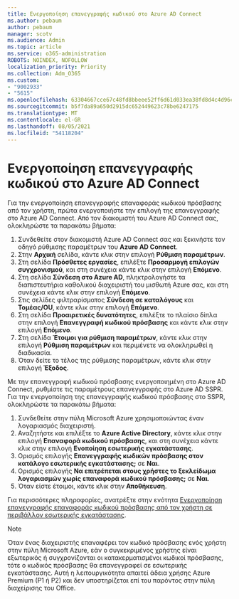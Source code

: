 ```yaml
---
title: Ενεργοποίηση επανεγγραφής κωδικού στο Azure AD Connect
ms.author: pebaum
author: pebaum
manager: scotv
ms.audience: Admin
ms.topic: article
ms.service: o365-administration
ROBOTS: NOINDEX, NOFOLLOW
localization_priority: Priority
ms.collection: Adm_O365
ms.custom:
- "9002933"
- "5615"
ms.openlocfilehash: 63304667cce67c48fd8bbeee52ff6d61d033ea38fd8d4c4d96c240847dab2cab
ms.sourcegitcommit: b5f7da89a650d2915dc652449623c78be6247175
ms.translationtype: MT
ms.contentlocale: el-GR
ms.lasthandoff: 08/05/2021
ms.locfileid: "54118204"
---
```

# <a name="enable-password-writeback-in-azure-ad-connect"></a>Ενεργοποίηση επανεγγραφής κωδικού στο Azure AD Connect

Για την ενεργοποίηση επανεγγραφής επαναφοράς κωδικού πρόσβασης από τον χρήστη, πρώτα ενεργοποιήστε την επιλογή της επανεγγραφής στο Azure AD Connect. Από τον διακομιστή του Azure AD Connect σας, ολοκληρώστε τα παρακάτω βήματα:

1. Συνδεθείτε στον διακομιστή Azure AD Connect σας και ξεκινήστε τον οδηγό ρύθμισης παραμέτρων του **Azure AD Connect**.
2. Στην **Αρχική** σελίδα, κάντε κλικ στην επιλογή **Ρύθμιση παραμέτρων**.
3. Στη σελίδα **Πρόσθετες εργασίες**, επιλέξτε **Προσαρμογή επιλογών συγχρονισμού**, και στη συνέχεια κάντε κλικ στην επιλογή **Επόμενο**.
4. Στη σελίδα **Σύνδεση στο Azure AD**, πληκτρολογήστε τα διαπιστευτήρια καθολικού διαχειριστή του μισθωτή Azure σας, και στη συνέχεια κάντε κλικ στην επιλογή **Επόμενο**.
5. Στις σελίδες φιλτραρίσματος **Σύνδεση σε καταλόγους** και **Τομέας/OU**, κάντε κλικ στην επιλογή **Επόμενο**.
6. Στη σελίδα **Προαιρετικές δυνατότητες**, επιλέξτε το πλαίσιο δίπλα στην επιλογή **Επανεγγραφή κωδικού πρόσβασης** και κάντε κλικ στην επιλογή **Επόμενο**.
7. Στη σελίδα **Έτοιμοι για ρύθμιση παραμέτρων**, κάντε κλικ στην επιλογή **Ρύθμιση παραμέτρων** και περιμένετε να ολοκληρωθεί η διαδικασία.
8. Όταν δείτε το τέλος της ρύθμισης παραμέτρων, κάντε κλικ στην επιλογή **Έξοδος**.

Με την επανεγγραφή κωδικού πρόσβασης ενεργοποιημένη στο Azure AD Connect, ρυθμίστε τις παραμέτρους επανεγγραφής στο Azure AD SSPR.  Για την ενεργοποίηση της επανεγγραφής κωδικού πρόσβασης στο SSPR, ολοκληρώστε τα παρακάτω βήματα:

1. Συνδεθείτε στην πύλη Microsoft Azure χρησιμοποιώντας έναν λογαριασμός διαχειριστή.
2. Αναζητήστε και επιλέξτε το **Azure Active Directory**, κάντε κλικ στην επιλογή **Επαναφορά κωδικού πρόσβασης**, και στη συνέχεια κάντε κλικ στην επιλογή **Ενοποίηση εσωτερικής εγκατάστασης**.
3. Ορισμός επιλογής **Επανεγγραφής κωδικών πρόσβασης στον κατάλογο εσωτερικής εγκατάστασης;** σε **Ναι**.
4. Ορισμός επιλογής **Να επιτρέπεται στους χρήστες το ξεκλείδωμα λογαριασμών χωρίς επαναφορά κωδικού πρόσβασης;** σε **Ναι**.
5. Όταν είστε έτοιμοι, κάντε κλικ στην **Αποθήκευση**.

Για περισσότερες πληροφορίες, ανατρέξτε στην ενότητα [Ενεργοποίηση επανεγγραφής επαναφοράς κωδικού πρόσβασης από τον χρήστη σε περιβάλλον εσωτερικής εγκατάστασης](https://docs.microsoft.com/azure/active-directory/authentication/tutorial-enable-sspr-writeback).

> [!NOTE]
>  Όταν ένας διαχειριστής επαναφέρει τον κωδικό πρόσβασης ενός χρήστη στην πύλη Microsoft Azure, εάν ο συγκεκριμένος χρήστης είναι εξωτερικός ή συγχρονίζονται οι κατακερματισμένοι κωδικοί πρόσβασης, τότε ο κωδικός πρόσβασης θα επανεγγραφεί σε εσωτερικής εγκατάστασης. Αυτή η λειτουργικότητα απαιτεί άδεια χρήσης Azure Premium (P1 ή P2) και δεν υποστηρίζεται επί του παρόντος στην πύλη διαχείρισης του Office.
